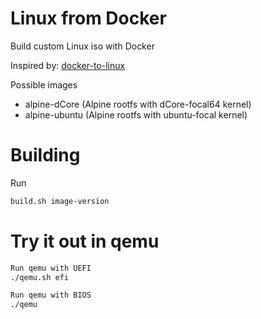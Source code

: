 # Linux from Docker
Build custom Linux iso with Docker

Inspired by: [docker-to-linux](https://github.com/iximiuz/docker-to-linux)

Possible images
* alpine-dCore  (Alpine rootfs with dCore-focal64 kernel)
* alpine-ubuntu (Alpine rootfs with ubuntu-focal kernel)

# Building

Run
```bash
build.sh image-version
```

# Try it out in qemu
```bash
Run qemu with UEFI
./qemu.sh efi

Run qemu with BIOS
./qemu
```

